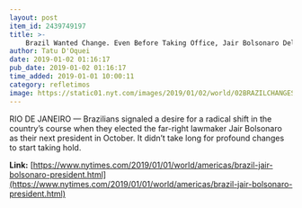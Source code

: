 ```yaml
---
layout: post
item_id: 2439749197
title: >-
    Brazil Wanted Change. Even Before Taking Office, Jair Bolsonaro Delivered.
author: Tatu D'Oquei
date: 2019-01-02 01:16:17
pub_date: 2019-01-02 01:16:17
time_added: 2019-01-01 10:00:11
category: refletimos
image: https://static01.nyt.com/images/2019/01/02/world/02BRAZILCHANGES02/merlin_148025214_876dd4fa-4ee3-475b-a509-62176e5221e3-facebookJumbo.jpg
---
```


RIO DE JANEIRO — Brazilians signaled a desire for a radical shift in the country’s course when they elected the far-right lawmaker Jair Bolsonaro as their next president in October. It didn’t take long for profound changes to start taking hold.

**Link:** [https://www.nytimes.com/2019/01/01/world/americas/brazil-jair-bolsonaro-president.html](https://www.nytimes.com/2019/01/01/world/americas/brazil-jair-bolsonaro-president.html)

